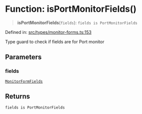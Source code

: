# Function: isPortMonitorFields()

> **isPortMonitorFields**(`fields`): `fields is PortMonitorFields`

Defined in: [src/types/monitor-forms.ts:153](https://github.com/Nick2bad4u/Uptime-Watcher/blob/2a45eeb1723f8f7089001af2c92aa07d82dfe7e4/src/types/monitor-forms.ts#L153)

Type guard to check if fields are for Port monitor

## Parameters

### fields

[`MonitorFormFields`](../type-aliases/MonitorFormFields.md)

## Returns

`fields is PortMonitorFields`
